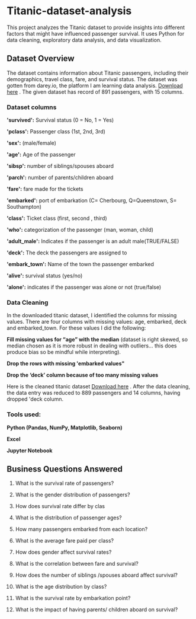 # Titanic-dataset-analysis
This project analyzes the Titanic dataset to provide insights into different factors that might have influenced passenger survival. It uses Python for data cleaning, exploratory data analysis, and data visualization.
## Dataset Overview
The dataset contains information about Titanic passengers, including their demographics, travel class, fare, and survival status. The dataset was gotten from darey.io, the platform I am learning data analysis. [Download here](https://docs.google.com/spreadsheets/d/1QXdjcc2iUgmyBIJZwjxYST-um3FpON5X/edit?usp=sharing&ouid=109196982209842045191&rtpof=true&sd=true) . The given dataset has record of 891 passengers, with 15 columns.

### Dataset columns

**'survived':** Survival status (0 = No, 1 = Yes) 

**'pclass':** Passenger class (1st, 2nd, 3rd) 

**'sex':** (male/female)

**'age':** Age of the passenger

**'sibsp':** number of siblings/spouses aboard

**'parch':** number of parents/children aboard

**'fare':** fare made for the tickets

**'embarked':** port of embarkation (C= Cherbourg, Q=Queenstown, S= Southampton)

**'class':** Ticket class (first, second , third)

**'who':** categorization of the passenger (man, woman, child)

**'adult_male':** Indicates if the passenger is an adult male(TRUE/FALSE)

**'deck':** The deck the passengers are assigned to

**'embark_town':** Name of the town the passenger embarked

**'alive':** survival status (yes/no)

**'alone':** indicates if the passenger was alone or not (true/false)

### Data Cleaning 

In the downloaded titanic dataset, I identified the columns for missing values. There are four columns with missing values: age, embarked, deck and embarked_town. For these values I did the following:

**Fill missing values for “age” with the median** (dataset is right skewed, so median chosen as it is more robust in dealing with outliers… this does produce bias so be mindful while interpreting).

**Drop the rows with missing 'embarked values"**

**Drop the ‘deck’ column because of too many missing values**

Here is the cleaned titanic dataset [Download here](https://drive.google.com/file/d/1xUwgCaqfGq7L9ebol4cNYP15Yae4ndgD/view?usp=sharing) . After the data cleaning, the data entry was reduced to 889 passengers and 14 columns, having dropped 'deck column. 

### Tools used:
**Python (Pandas, NumPy, Matplotlib, Seaborn)**

**Excel**

**Jupyter Notebook**

## Business Questions Answered

1. What is the survival rate of passengers?

2. What is the gender distribution of passengers?

3. How does survival rate differ by clas

4. What is the distribution of passenger ages?

5. How many passengers embarked from each location?

6. What is the average fare paid per class?

7. How does gender affect survival rates?

8. What is the correlation between fare and survival?

9. How does the number of siblings /spouses aboard affect survival?

10. What is the age distribution by class?

11. What is the survival rate by embarkation point?

12. What is the impact of having parents/ children aboard on survival?



